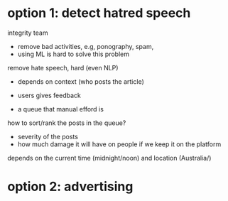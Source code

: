 # option 1: detect hatred speech

integrity team

- remove bad activities, e.g, ponography, spam, 
- using ML is hard to solve this problem

remove hate speech, hard (even NLP)

- depends on context (who posts the article)

- users gives feedback
- a queue that manual efford is


how to sort/rank the posts in the queue?

- severity of the posts
- how much damage it will have on people if we keep it on the platform

depends on the current time (midnight/noon) and location (Australia/)


# option 2: advertising

